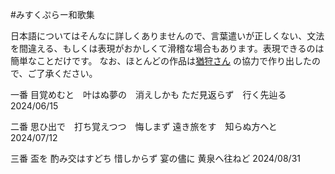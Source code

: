 #みすくぷらー和歌集

日本語についてはそんなに詳しくありませんので、言葉遣いが正しくない、文法を間違える、もしくは表現がおかしくて滑稽な場合もあります。表現できるのは簡単なことだけです。
なお、ほとんどの作品は[猶狩さん](https://space.bilibili.com/9812876) の協力で作り出したので、ご了承ください。

一番
目覚めむと　叶はぬ夢の　消えしかも
ただ見返らず　行く先辿る
2024/06/15

二番
思ひ出で　打ち覚えつつ　悔しまず
遠き旅をす　知らぬ方へと
2024/07/12

三番
盃を 酌み交はすどち 惜しからず
宴の儘に 黄泉へ往ねど
2024/08/31